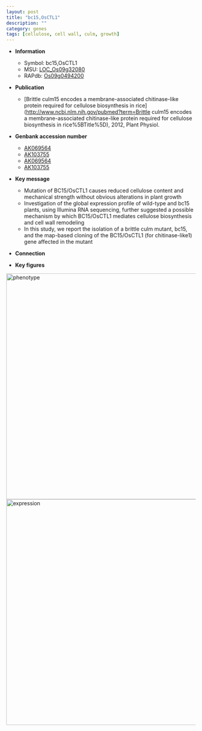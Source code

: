 ```yaml
---
layout: post
title: "bc15,OsCTL1"
description: ""
category: genes
tags: [cellulose, cell wall, culm, growth]
---
```


* **Information**  
    + Symbol: bc15,OsCTL1  
    + MSU: [LOC_Os09g32080](http://rice.plantbiology.msu.edu/cgi-bin/ORF_infopage.cgi?orf=LOC_Os09g32080)  
    + RAPdb: [Os09g0494200](http://rapdb.dna.affrc.go.jp/viewer/gbrowse_details/irgsp1?name=Os09g0494200)  

* **Publication**  
    + [Brittle culm15 encodes a membrane-associated chitinase-like protein required for cellulose biosynthesis in rice](http://www.ncbi.nlm.nih.gov/pubmed?term=Brittle culm15 encodes a membrane-associated chitinase-like protein required for cellulose biosynthesis in rice%5BTitle%5D), 2012, Plant Physiol.

* **Genbank accession number**  
    + [AK069564](http://www.ncbi.nlm.nih.gov/nuccore/AK069564)
    + [AK103755](http://www.ncbi.nlm.nih.gov/nuccore/AK103755)
    + [AK069564](http://www.ncbi.nlm.nih.gov/nuccore/AK069564)
    + [AK103755](http://www.ncbi.nlm.nih.gov/nuccore/AK103755)

* **Key message**  
    + Mutation of BC15/OsCTL1 causes reduced cellulose content and mechanical strength without obvious alterations in plant growth
    + Investigation of the global expression profile of wild-type and bc15 plants, using Illumina RNA sequencing, further suggested a possible mechanism by which BC15/OsCTL1 mediates cellulose biosynthesis and cell wall remodeling
    + In this study, we report the isolation of a brittle culm mutant, bc15, and the map-based cloning of the BC15/OsCTL1 (for chitinase-like1) gene affected in the mutant

* **Connection**  

* **Key figures**  
<img src="http://funRiceGenes.github.io/images/bc15.pheno.png" alt="phenotype"  style="width: 600px;"/>

<img src="http://funRiceGenes.github.io/images/bc15.exp.png" alt="expression"  style="width: 600px;"/>


